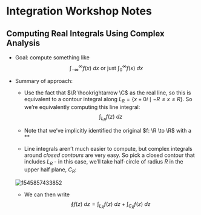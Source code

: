 # Integration Workshop Notes



## Computing Real Integrals Using Complex Analysis

- Goal: compute something like
  $$
  \int_{-\infty}^\infty f(x)~dx \text{ or just } \int_0^\infty f(x) ~dx
  $$

- Summary of approach:

  - Use the fact that $\R \hookrightarrow \C$ as the real line, so this is equivalent to a contour integral along $L_R = \{ x + 0i \mid -R \leq x \leq R\}$. So we’re equivalently computing this line integral: 
    $$
    \int_{L_R} f(z) ~dz
    $$
    

  - Note that we’ve implicitly identified the original $f: \R \to \R$ with a **

  - Line integrals aren’t much easier to compute, but complex integrals around *closed contours* are very easy. So pick a closed contour that includes $L_R$ - in this case, we’ll take half-circle of radius $R$ in the upper half plane, $C_R$:

  ![1545857433852](/home/zack/SparkleShare/github.com/Notes/assets/circular_contour.png)

  - We can then write
    $$
    \oint f(z) ~dz = \int_{L_R} f(z)~dz + \int_{C_R}f(z)~dz
    $$


